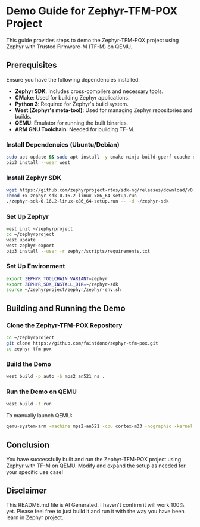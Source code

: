 # Demo Guide for Zephyr-TFM-POX Project

This guide provides steps to demo the Zephyr-TFM-POX project using Zephyr with Trusted Firmware-M (TF-M) on QEMU.

## Prerequisites

Ensure you have the following dependencies installed:

- **Zephyr SDK**: Includes cross-compilers and necessary tools.
- **CMake**: Used for building Zephyr applications.
- **Python 3**: Required for Zephyr's build system.
- **West (Zephyr's meta-tool)**: Used for managing Zephyr repositories and builds.
- **QEMU**: Emulator for running the built binaries.
- **ARM GNU Toolchain**: Needed for building TF-M.

### Install Dependencies (Ubuntu/Debian)
```sh
sudo apt update && sudo apt install -y cmake ninja-build gperf ccache dfu-util device-tree-compiler python3-pip python3-setuptools python3-wheel python3-dev git wget
pip3 install --user west
```

### Install Zephyr SDK
```sh
wget https://github.com/zephyrproject-rtos/sdk-ng/releases/download/v0.16.2/zephyr-sdk-0.16.2-linux-x86_64-setup.run
chmod +x zephyr-sdk-0.16.2-linux-x86_64-setup.run
./zephyr-sdk-0.16.2-linux-x86_64-setup.run -- -d ~/zephyr-sdk
```

### Set Up Zephyr
```sh
west init ~/zephyrproject
cd ~/zephyrproject
west update
west zephyr-export
pip3 install --user -r zephyr/scripts/requirements.txt
```

### Set Up Environment
```sh
export ZEPHYR_TOOLCHAIN_VARIANT=zephyr
export ZEPHYR_SDK_INSTALL_DIR=~/zephyr-sdk
source ~/zephyrproject/zephyr/zephyr-env.sh
```

## Building and Running the Demo

### Clone the Zephyr-TFM-POX Repository
```sh
cd ~/zephyrproject
git clone https://github.com/faintdono/zephyr-tfm-pox.git
cd zephyr-tfm-pox
```

### Build the Demo
```sh
west build -p auto -b mps2_an521_ns .
```

### Run the Demo on QEMU
```sh
west build -t run
```

To manually launch QEMU:
```sh
qemu-system-arm -machine mps2-an521 -cpu cortex-m33 -nographic -kernel build/zephyr/zephyr.elf
```

## Conclusion

You have successfully built and run the Zephyr-TFM-POX project using Zephyr with TF-M on QEMU. Modify and expand the setup as needed for your specific use case!

## Disclaimer

This README.md file is AI Generated. I haven't confirm it will work 100% yet. Please feel free to just build it and run it with the way you have been learn in Zephyr project.